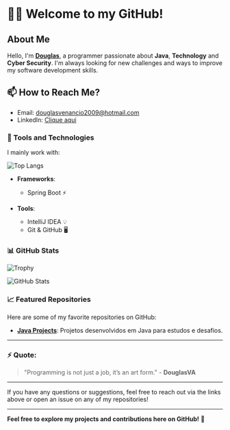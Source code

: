 # **👨‍💻 Welcome to my GitHub!**

## About Me
Hello, I'm **[Douglas](https://github.com/DouglasVA)**, a programmer passionate about **Java**, **Technology** and **Cyber Security**. I'm always looking for new challenges and ways to improve my software development skills.

## 📫 How to Reach Me?

- Email: douglasvenancio2009@hotmail.com
- LinkedIn: [Clique aqui](https://www.linkedin.com/in/douglas-venancio-61b40512a/)

### 🔧 Tools and Technologies

I mainly work with:

  ![Top Langs](https://github-readme-stats.vercel.app/api/top-langs/?username=DouglasVA&layout=compact&theme=dark)

- **Frameworks**:
  - Spring Boot ⚡

- **Tools**:
  - IntelliJ IDEA 💡
  - Git & GitHub 🖥️

### 📊 GitHub Stats


![Trophy](https://github-profile-trophy.vercel.app/?username=DouglasVA&theme=darkhub&no-bg=true&no-frame=true)

![GitHub Stats](https://github-readme-stats.vercel.app/api?username=DouglasVA&show_icons=true&hide_title=true&count_private=true&hide=prs&theme=dark)

### 📈 Featured Repositories

Here are some of my favorite repositories on GitHub:

- [**Java Projects**](https://github.com/DouglasVA?tab=repositories): Projetos desenvolvidos em Java para estudos e desafios.

---

### ⚡ **Quote**:

> "Programming is not just a job, it’s an art form." - **DouglasVA**

---

If you have any questions or suggestions, feel free to reach out via the links above or open an issue on any of my repositories!

---
**Feel free to explore my projects and contributions here on GitHub!** 🚀
